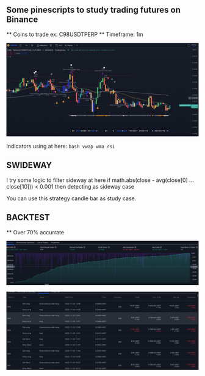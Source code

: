 ## Some pinescripts to study trading futures on Binance

** Coins to trade ex: C98USDTPERP
** Timeframe: 1m

![Alt text](https://github.com/dearvn/tradingview-pinscript-futures-binance/raw/main/c98.png?raw=true "c98")


Indicators using at here:
`bash
vwap
wma
rsi
`
## SWIDEWAY

I try some logic to filter sideway at here
if math.abs(close - avg(close[0] ... close[10])) < 0.001 then detecting as sideway case

You can use this strategy candle bar as study case.

## BACKTEST

** Over 70% accurrate

![Alt text](https://github.com/dearvn/tradingview-pinscript-futures-binance/raw/main/backtest.png?raw=true "backtest")

![Alt text](https://github.com/dearvn/tradingview-pinscript-futures-binance/raw/main/trades.png?raw=true "trades")

